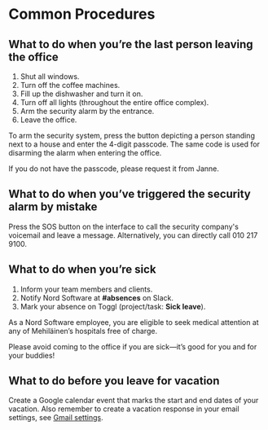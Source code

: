 # Common Procedures

## What to do when you’re the last person leaving the office

1. Shut all windows.
2. Turn off the coffee machines.
3. Fill up the dishwasher and turn it on.
4. Turn off all lights (throughout the entire office complex).
5. Arm the security alarm by the entrance.
6. Leave the office.

To arm the security system, press the button depicting a person standing next to a house and enter the 4-digit passcode. The same code is used for disarming the alarm when entering the office.

If you do not have the passcode, please request it from Janne.

## What to do when you’ve triggered the security alarm by mistake

Press the SOS button on the interface to call the security company's voicemail and leave a message. Alternatively, you can directly call 010 217 9100.

## What to do when you’re sick

1. Inform your team members and clients.
2. Notify Nord Software at **#absences** on Slack.
3. Mark your absence on Toggl (project/task: **Sick leave**).

As a Nord Software employee, you are eligible to seek medical attention at any of Mehiläinen’s hospitals free of charge.

Please avoid coming to the office if you are sick—it’s good for you and for your buddies!

## What to do before you leave for vacation

Create a Google calendar event that marks the start and end dates of your vacation.
Also remember to create a vacation response in your email settings, see [Gmail settings](https://mail.google.com/mail/u/0/#settings/general).
